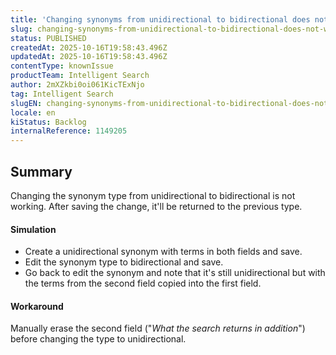 ```yaml
---
title: 'Changing synonyms from unidirectional to bidirectional does not work'
slug: changing-synonyms-from-unidirectional-to-bidirectional-does-not-work
status: PUBLISHED
createdAt: 2025-10-16T19:58:43.496Z
updatedAt: 2025-10-16T19:58:43.496Z
contentType: knownIssue
productTeam: Intelligent Search
author: 2mXZkbi0oi061KicTExNjo
tag: Intelligent Search
slugEN: changing-synonyms-from-unidirectional-to-bidirectional-does-not-work
locale: en
kiStatus: Backlog
internalReference: 1149205
---
```


## Summary


Changing the synonym type from unidirectional to bidirectional is not working. After saving the change, it'll be returned to the previous type.


#### Simulation



- Create a unidirectional synonym with terms in both fields and save.
- Edit the synonym type to bidirectional and save.
- Go back to edit the synonym and note that it's still unidirectional but with the terms from the second field copied into the first field.


#### Workaround


Manually erase the second field ("_What the search returns in addition_") before changing the type to unidirectional.



